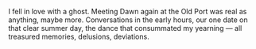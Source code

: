I fell in love with a ghost. Meeting Dawn again at the Old Port was real as anything, maybe more. Conversations in the early hours, our one date on that clear summer day, the dance that consummated my yearning — all treasured memories, delusions, deviations.